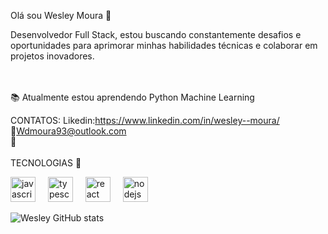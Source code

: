 Olá sou Wesley Moura 👋

Desenvolvedor Full Stack, estou buscando constantemente desafios e oportunidades para aprimorar minhas habilidades técnicas e colaborar em projetos inovadores.

<br> <br>📚 Atualmente estou aprendendo Python Machine Learning <br>

CONTATOS: 
Likedin:https://www.linkedin.com/in/wesley--moura/ <br>
:e-mail:Wdmoura93@outlook.com <br>
:large_blue_circle:
<br>
<Br>
TECNOLOGIAS :pushpin:


<div align="left">
  <img src="https://cdn.jsdelivr.net/gh/devicons/devicon/icons/javascript/javascript-original.svg" height="40" alt="javascript logo"  />
  <img width="12" />
  <img src="https://cdn.jsdelivr.net/gh/devicons/devicon/icons/typescript/typescript-original.svg" height="40" alt="typescript logo"  />
  <img width="12" />
  <img src="https://cdn.jsdelivr.net/gh/devicons/devicon/icons/react/react-original.svg" height="40" alt="react logo"  />
  <img width="12" />
 <img src="https://cdn.jsdelivr.net/gh/devicons/devicon/icons/nodejs/nodejs-original.svg" height="40" alt="nodejs logo"  />
  <img width="12" />
</div>



![Wesley GitHub stats](https://github-readme-stats.vercel.app/api?username=Wesleydmoura&show_icons=true&theme=transparent)



